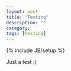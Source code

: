 ```yaml
---
layout: post
title: "Testing"
description: ""
category: 
tags: [testing]
---
```

{% include JB/setup %}

Just a test :)
